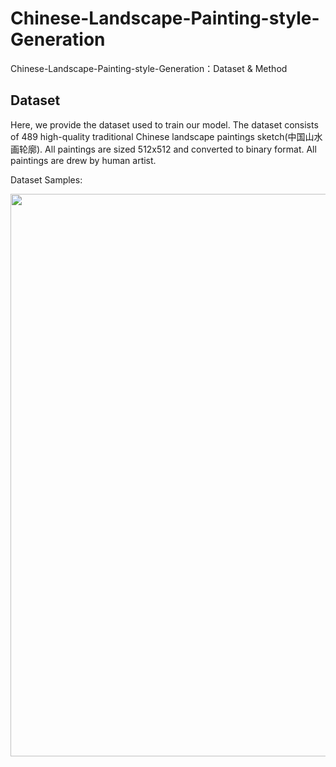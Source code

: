 # Chinese-Landscape-Painting-style-Generation

Chinese-Landscape-Painting-style-Generation：Dataset & Method

## Dataset

Here, we provide the dataset used to train our model. The dataset consists of 489 high-quality traditional Chinese landscape paintings sketch(中国山水画轮廓). All paintings are sized 512x512 and converted to binary format. All paintings are drew by human artist.

Dataset Samples:
<div align=center>
    <img src=https://github.com/Robin-WZQ/Chinese-Landscape-Painting-style-Generation/blob/main/sample-sketch.png width="900"/>
</div>

